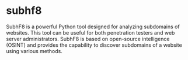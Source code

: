 # subhf8
SubhF8 is a powerful Python tool designed for analyzing subdomains of websites. This tool can be useful for both penetration testers and web server administrators. SubhF8 is based on open-source intelligence (OSINT) and provides the capability to discover subdomains of a website using various methods.
